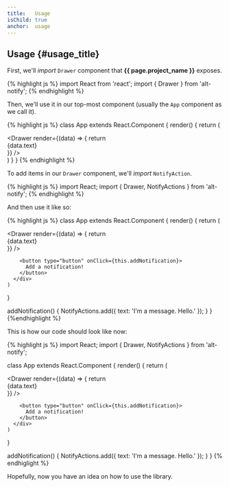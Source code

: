 ```yaml
---
title:   Usage
isChild: true
anchor:  usage
---
```


## Usage {#usage_title}

First, we'll *import* `Drawer` component that **{{ page.project_name }}** exposes.

{% highlight js %}
import React from 'react';
import { Drawer } from 'alt-notify';
{% endhighlight %}

Then, we'll use it in our top-most component (usually the `App` component as we call it).

{% highlight js %}
class App extends React.Component {
  render() {
    return (
      <div>
        <Drawer render={(data) => {
          return <div>{data.text}</div>
        }} />
      </div>
    )
  }
}
{% endhighlight %}

To add items in our `Drawer` component, we'll *import* `NotifyAction`.

{% highlight js %}
import React;
import { Drawer, NotifyActions } from 'alt-notify';
{% endhighlight %}

And then use it like so:

{% highlight js %}
class App extends React.Component {
  render() {
    return (
      <div>
        <Drawer render={(data) => {
          return <div>{data.text}</div>
        }} />

        <button type="button" onClick={this.addNotification}>
          Add a notification!
        </button>
      </div>
    )
  }

  addNotification() {
    NotifyActions.add({ text: 'I\'m a message. Hello.' });
  }
}
{%endhighlight %}

This is how our code should look like now:

{% highlight js %}
import React;
import { Drawer, NotifyActions } from 'alt-notify';

class App extends React.Component {
  render() {
    return (
      <div>
        <Drawer render={(data) => {
          return <div>{data.text}</div>
        }} />

        <button type="button" onClick={this.addNotification}>
          Add a notification!
        </button>
      </div>
    )
  }

  addNotification() {
    NotifyActions.add({ text: 'I\'m a message. Hello.' });
  }
}
{% endhiglight %}

Hopefully, now you have an idea on how to use the library.
